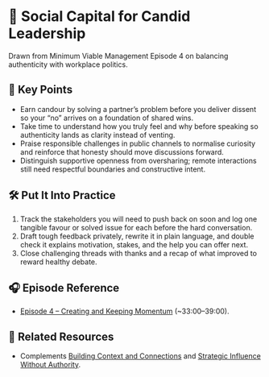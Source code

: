 # 🧵 Social Capital for Candid Leadership

Drawn from Minimum Viable Management Episode 4 on balancing authenticity with workplace politics.

## 🔑 Key Points

- Earn candour by solving a partner’s problem before you deliver dissent so your “no” arrives on a foundation of shared wins.
- Take time to understand how you truly feel and why before speaking so authenticity lands as clarity instead of venting.
- Praise responsible challenges in public channels to normalise curiosity and reinforce that honesty should move discussions forward.
- Distinguish supportive openness from oversharing; remote interactions still need respectful boundaries and constructive intent.

## 🛠️ Put It Into Practice

1. Track the stakeholders you will need to push back on soon and log one tangible favour or solved issue for each before the hard conversation.
2. Draft tough feedback privately, rewrite it in plain language, and double check it explains motivation, stakes, and the help you can offer next.
3. Close challenging threads with thanks and a recap of what improved to reward healthy debate.

## 🎧 Episode Reference

- [Episode 4 – Creating and Keeping Momentum](https://www.youtube.com/watch?v=iipw4BeNOOw&list=PLdx6vnBOYrMZw3ZHjJJyItqQuZQhTIzhc&t=1980s) (~33:00–39:00).

## 🔗 Related Resources

- Complements [Building Context and Connections](building-context-and-connections.md) and [Strategic Influence Without Authority](strategic-influence-without-authority.md).

